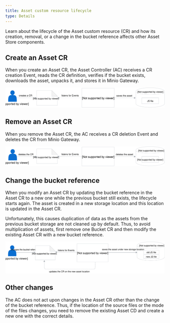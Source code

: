 ```yaml
---
title: Asset custom resource lifecycle
type: Details
---
```


Learn about the lifecycle of the Asset custom resource (CR) and how its creation, removal, or a change in the bucket reference affects other Asset Store components.

## Create an Asset CR

When you create an Asset CR, the Asset Controller (AC) receives a CR creation Event, reads the CR definition, verifies if the bucket exists, downloads the asset, unpacks it, and stores it in Minio Gateway.

![](./assets/create-asset.svg)

## Remove an Asset CR

When you remove the Asset CR, the AC receives a CR deletion Event and deletes the CR from Minio Gateway.

![](./assets/delete-asset.svg)

## Change the bucket reference

When you modify an Asset CR by updating the bucket reference in the Asset CR to a new one while the previous bucket still exists, the lifecycle starts again. The asset is created in a new storage location and this location is updated in the Asset CR.

Unfortunately, this causes duplication of data as the assets from the previous bucket storage are not cleaned up by default. Thus, to avoid multiplication of assets, first remove one Bucket CR and then modify the existing Asset CR with a new bucket reference.

![](./assets/modify-asset.svg)

## Other changes

The AC does not act upon changes in the Asset CR other than the change of the bucket reference. Thus, if the location of the source files or the mode of the files changes, you need to remove the existing Asset CD and create a new one with the correct details.
